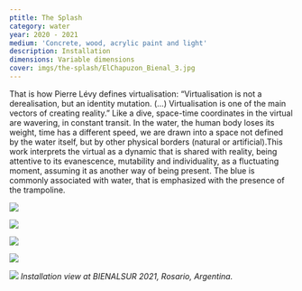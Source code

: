 ```yaml
---
ptitle: The Splash
category: water
year: 2020 - 2021
medium: 'Concrete, wood, acrylic paint and light'
description: Installation
dimensions: Variable dimensions
cover: imgs/the-splash/ElChapuzon_Bienal_3.jpg
---
```

That is how Pierre Lévy defines virtualisation: “Virtualisation is not a derealisation, but an identity mutation. (…) Virtualisation is one of the main vectors of creating reality.” Like a dive, space-time coordinates in the virtual are wavering, in constant transit. In the water, the human body loses its weight, time has a different speed, we are drawn into a space not defined by the water itself, but by other physical borders (natural or artificial).This work interprets the virtual as a dynamic that is shared with reality, being attentive to its evanescence, mutability and individuality, as a fluctuating moment, assuming it as another way of being present. The blue is commonly associated with water, that is emphasized with the presence of the trampoline.

![]({{site.baseurl}}/imgs/the-splash/ElChapuzon_Bienal_1.jpg)

![]({{site.baseurl}}/imgs/the-splash/ElChapuzon_Bienal_2.jpg)

![]({{site.baseurl}}/imgs/the-splash/ElChapuzon_Bienal_4.jpg)

![]({{site.baseurl}}/imgs/the-splash/ElChapuzon_Bienal_5.jpg)

![]({{site.baseurl}}/imgs/the-splash/ElChapuzon_Bienal_6.jpg)
_Installation view at BIENALSUR 2021, Rosario, Argentina._
